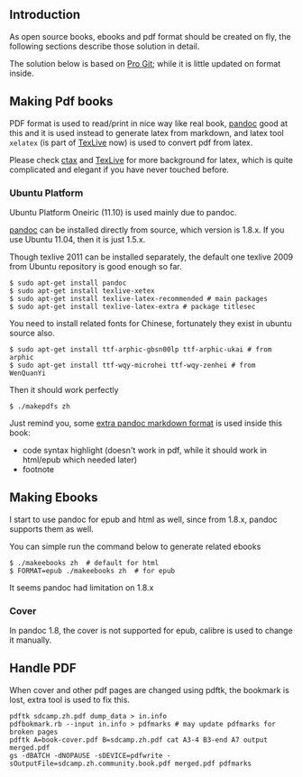 ## Introduction ##

As open source books, ebooks and pdf format should be created on fly, the following sections describe those solution in detail.

The solution below is based on [Pro Git][progit]; while it is little updated on format inside. 

## Making Pdf books ##
PDF format is used to read/print in nice way like real book, [pandoc][pandoc] good at this and it is used instead to generate latex from markdown, and latex tool `xelatex` (is part of [TexLive][texlive] now) is used to convert pdf from latex.

Please check [ctax](http://www.ctan.org/) and [TexLive][texlive] for more background for latex, which is quite complicated and elegant if you have never touched before.

### Ubuntu Platform ###

Ubuntu Platform Oneiric (11.10) is used mainly due to pandoc. 

[pandoc][pandoc] can be installed directly from source, which version is 1.8.x. If you use Ubuntu 11.04, then it is just 1.5.x.

Though texlive 2011 can be installed separately, the default one texlive 2009 from Ubuntu repository is good enough so far. 

    $ sudo apt-get install pandoc
    $ sudo apt-get install texlive-xetex
    $ sudo apt-get install texlive-latex-recommended # main packages
    $ sudo apt-get install texlive-latex-extra # package titlesec
	
You need to install related fonts for Chinese, fortunately they exist in ubuntu source also.
    
    $ sudo apt-get install ttf-arphic-gbsn00lp ttf-arphic-ukai # from arphic 
	$ sudo apt-get install ttf-wqy-microhei ttf-wqy-zenhei # from WenQuanYi

Then it should work perfectly

	$ ./makepdfs zh
    
Just remind you, some [extra pandoc markdown format](http://johnmacfarlane.net/pandoc/README.html) is used inside this book:

  * code syntax highlight (doesn't work in pdf, while it should work in html/epub which needed later)
  * footnote
    
## Making Ebooks ##

I start to use pandoc for epub and html as well, since from 1.8.x, pandoc supports them as well.

You can simple run the command below to generate related ebooks

    $ ./makeebooks zh  # default for html
	$ FORMAT=epub ./makeebooks zh  # for epub

It seems pandoc had limitation on 1.8.x	
    
### Cover ###

In pandoc 1.8, the cover is not supported for epub, calibre is used to change it manually.
    
## Handle PDF ##

When cover and other pdf pages are changed using pdftk, the bookmark is lost, extra tool is used to fix this. 

~~~~~~~~~~~~~ {.bash}
pdftk sdcamp.zh.pdf dump_data > in.info
pdfbokmark.rb --input in.info > pdfmarks # may update pdfmarks for broken pages
pdftk A=book-cover.pdf B=sdcamp.zh.pdf cat A3-4 B3-end A7 output merged.pdf
gs -dBATCH -dNOPAUSE -sDEVICE=pdfwrite -sOutputFile=sdcamp.zh.community.book.pdf merged.pdf pdfmarks    
~~~~~~~~~~~~~~~~
	
[pandoc]: http://johnmacfarlane.net/pandoc/    
[progit]: http://github.com/progit/progit 
[texlive]: http://www.tug.org/texlive/
